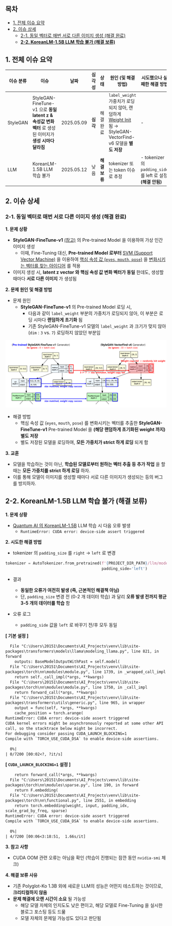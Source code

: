 ## 목차

* [1. 전체 이슈 요약](#1-전체-이슈-요약)
* [2. 이슈 상세](#2-이슈-상세)
  * [2-1. 동일 벡터로 매번 서로 다른 이미지 생성 (해결 완료)](#2-1-동일-벡터로-매번-서로-다른-이미지-생성-해결-완료) 
  * [**2-2. KoreanLM-1.5B LLM 학습 불가 (해결 보류)**](#2-2-koreanlm-15b-llm-학습-불가-해결-보류)

## 1. 전체 이슈 요약

| 이슈 분류    | 이슈                                                                            | 날짜         | 심각성    | 상태        | 원인 (및 해결 방법)                                                                                                                                                                                                                                                      | 시도했으나 실패한 해결 방법                                          |
|----------|-------------------------------------------------------------------------------|------------|--------|-----------|-------------------------------------------------------------------------------------------------------------------------------------------------------------------------------------------------------------------------------------------------------------------|----------------------------------------------------------|
| StyleGAN | StyleGAN-FineTune-v1 으로 **동일 latent z & 속성값 변화 벡터** 로 생성된 이미지가 **생성 시마다 달라짐** | 2025.05.09 | **심각** | 해결 완료     | ```label_weight``` 가중치가 로딩되지 않아, 랜덤하게 [Weight Init](https://github.com/WannaBeSuperteur/AI-study/blob/main/AI%20Basics/Deep%20Learning%20Basics/%EB%94%A5%EB%9F%AC%EB%8B%9D_%EA%B8%B0%EC%B4%88_Weight_initialization.md) 됨 → StyleGAN-VectorFind-v6 모델을 **별도 저장** | -                                                        |
| LLM      | KoreanLM-1.5B LLM 학습 불가                                                       | 2025.05.12 | 낮음     | **해결 보류** | tokenizer 또는 token 이슈로 추정                                                                                                                                                                                                                                         | - tokenizer 의 ```padding_side``` 를 left 로 설정 **(해결 안됨)** |

## 2. 이슈 상세

### 2-1. 동일 벡터로 매번 서로 다른 이미지 생성 (해결 완료)

**1. 문제 상황**

* **StyleGAN-FineTune-v1** [(참고)](../2025_04_08_OhLoRA/stylegan_and_segmentation/README.md#3-1-image-generation-model-stylegan) 의 Pre-trained Model 을 이용하여 가상 인간 이미지 생성
  * 이때, Fine-Tuning 대신, **Pre-trained Model 로부터** [SVM (Support Vector Machine)](https://github.com/WannaBeSuperteur/AI-study/blob/main/AI%20Basics/Machine%20Learning%20Models/%EB%A8%B8%EC%8B%A0%EB%9F%AC%EB%8B%9D_%EB%AA%A8%EB%8D%B8_SVM.md) 을 이용하여 [핵심 속성 값 (```eyes```, ```mouth```, ```pose```)](../2025_04_08_OhLoRA/stylegan_and_segmentation/README.md#2-핵심-속성-값) 을 [변화시키는 벡터를 찾는 아이디어](https://github.com/WannaBeSuperteur/AI-study/blob/main/Paper%20Study/Vision%20Model/%5B2025.05.05%5D%20Semantic%20Hierarchy%20Emerges%20in%20Deep%20Generative%20Representations%20for%20Scene%20Synthesis.md) 를 적용 
* 이미지 생성 시, **latent z vector 와 핵심 속성 값 변화 벡터가 동일** 한데도, 생성할 때마다 **서로 다른 이미지** 가 생성됨

**2. 문제 원인 및 해결 방법**

* 문제 원인
  * **StyleGAN-FineTune-v1** 의 Pre-trained Model 로딩 시,
    * 다음과 같이 ```label_weight``` 부분의 가중치가 로딩되지 않아, 이 부분은 로딩 시마다 **랜덤하게 초기화** 됨
    * 기존 StyleGAN-FineTune-v1 모델의 ```label_weight``` 과 크기가 맞지 않아 (```dim``` : ```3``` vs. ```7```) 로딩하지 않았던 부분임

![image](../images/250502_10.PNG)

* 해결 방법
  * 핵심 속성 값 (```eyes```, ```mouth```, ```pose```) 를 변화시키는 벡터를 추출한 **StyleGAN-FineTune-v1** Pre-trained Model 을 **(해당 랜덤하게 초기화된 weight 까지) 별도 저장**
  * 별도 저장된 모델을 로딩하여, **모든 가중치가 strict 하게 로딩** 되게 함

**3. 교훈**

* 모델을 학습하는 것이 아닌, **학습된 모델로부터 원하는 벡터 추출 등 추가 작업** 을 할 때는 **모든 가중치를 strict 하게 로딩** 하자.
* 이를 통해 모델이 이미지를 생성할 때마다 서로 다른 이미지가 생성되는 등의 버그를 방지하자.

## 2-2. KoreanLM-1.5B LLM 학습 불가 (해결 보류)

**1. 문제 상황**

* [Quantum AI 의 KoreanLM-1.5B](https://huggingface.co/quantumaikr/KoreanLM-1.5b/tree/main) LLM 학습 시 다음 오류 발생
  * ```RuntimeError: CUDA error: device-side assert triggered```

**2. 시도한 해결 방법**

* tokenizer 의 ```padding_size``` 를 ```right``` → ```left``` 로 변경

```python
tokenizer = AutoTokenizer.from_pretrained(f'{PROJECT_DIR_PATH}/llm/models/koreanlm_original',
                                          padding_side='left')
```

* 결과
  * **동일한 오류가 여전히 발생 (즉, 근본적인 해결책 아님)**
  * 단, ```padding_size``` 변경 전 (0-2 개 데이터 학습) 과 달리 **오류 발생 전까지 평균 3-5 개의 데이터를 학습** 함 

* 오류 로그
  * ```padding_side``` 값을 ```left``` 로 바꾸기 전/후 모두 동일

**[ 기본 설정 ]**

```
  File "C:\Users\20151\Documents\AI_Projects\venv\lib\site-packages\transformers\models\llama\modeling_llama.py", line 821, in forward
    outputs: BaseModelOutputWithPast = self.model(
  File "C:\Users\20151\Documents\AI_Projects\venv\lib\site-packages\torch\nn\modules\module.py", line 1739, in _wrapped_call_impl
    return self._call_impl(*args, **kwargs)
  File "C:\Users\20151\Documents\AI_Projects\venv\lib\site-packages\torch\nn\modules\module.py", line 1750, in _call_impl
    return forward_call(*args, **kwargs)
  File "C:\Users\20151\Documents\AI_Projects\venv\lib\site-packages\transformers\utils\generic.py", line 965, in wrapper
    output = func(self, *args, **kwargs)
    cache_position = torch.arange(
RuntimeError: CUDA error: device-side assert triggered
CUDA kernel errors might be asynchronously reported at some other API call, so the stacktrace below might be incorrect.
For debugging consider passing CUDA_LAUNCH_BLOCKING=1
Compile with `TORCH_USE_CUDA_DSA` to enable device-side assertions.

  0%|                                                                                                                                                                                                     | 0/7200 [00:02<?, ?it/s]
```

**[ ```CUDA_LAUNCH_BLOCKING=1``` 설정 ]**

```
    return forward_call(*args, **kwargs)
  File "C:\Users\20151\Documents\AI_Projects\venv\lib\site-packages\torch\nn\modules\sparse.py", line 190, in forward
    return F.embedding(
  File "C:\Users\20151\Documents\AI_Projects\venv\lib\site-packages\torch\nn\functional.py", line 2551, in embedding
    return torch.embedding(weight, input, padding_idx, scale_grad_by_freq, sparse)
RuntimeError: CUDA error: device-side assert triggered
Compile with `TORCH_USE_CUDA_DSA` to enable device-side assertions.

  0%|                                                                                                                                                                                           | 4/7200 [00:06<3:18:51,  1.66s/it]
```

**3. 참고 사항**

* CUDA OOM 관련 오류는 아님을 확인 (학습이 진행되는 잠깐 동안 ```nvidia-smi``` 체크)

**4. 해결 보류 사유**

* 기존 Polyglot-Ko 1.3B 외에 새로운 LLM의 성능은 어떤지 테스트하는 것이므로, **크리티컬하지 않음**
* **문제 해결에 오랜 시간이 소요** 될 가능성
  * 해당 모델 자체의 인지도도 낮은 편이고, 해당 모델로 Fine-Tuning 을 실시한 블로그 포스팅 등도 드묾
  * 모델 자체의 문제일 가능성도 있다고 판단됨
